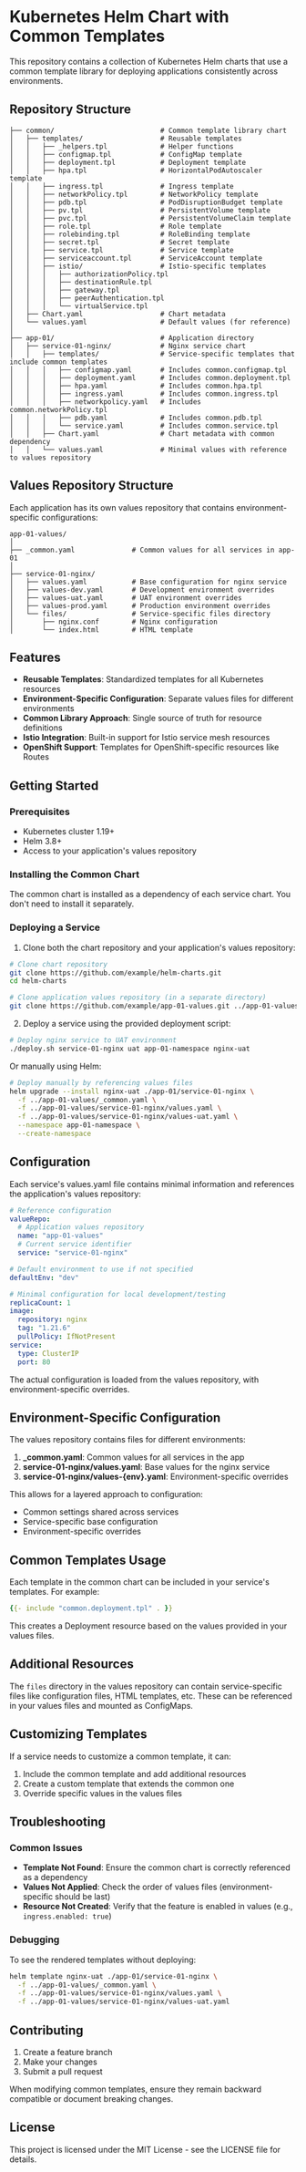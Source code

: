 # Kubernetes Helm Chart with Common Templates

This repository contains a collection of Kubernetes Helm charts that use a common template library for deploying applications consistently across environments.

## Repository Structure

```
├── common/                          # Common template library chart
│   ├── templates/                   # Reusable templates
│   │   ├── _helpers.tpl             # Helper functions
│   │   ├── configmap.tpl            # ConfigMap template
│   │   ├── deployment.tpl           # Deployment template
│   │   ├── hpa.tpl                  # HorizontalPodAutoscaler template
│   │   ├── ingress.tpl              # Ingress template
│   │   ├── networkPolicy.tpl        # NetworkPolicy template
│   │   ├── pdb.tpl                  # PodDisruptionBudget template
│   │   ├── pv.tpl                   # PersistentVolume template
│   │   ├── pvc.tpl                  # PersistentVolumeClaim template
│   │   ├── role.tpl                 # Role template
│   │   ├── rolebinding.tpl          # RoleBinding template
│   │   ├── secret.tpl               # Secret template
│   │   ├── service.tpl              # Service template
│   │   ├── serviceaccount.tpl       # ServiceAccount template
│   │   ├── istio/                   # Istio-specific templates
│   │   │   ├── authorizationPolicy.tpl
│   │   │   ├── destinationRule.tpl
│   │   │   ├── gateway.tpl
│   │   │   ├── peerAuthentication.tpl
│   │   │   └── virtualService.tpl
│   ├── Chart.yaml                   # Chart metadata
│   └── values.yaml                  # Default values (for reference)
│
├── app-01/                          # Application directory
│   ├── service-01-nginx/            # Nginx service chart
│   │   ├── templates/               # Service-specific templates that include common templates
│   │   │   ├── configmap.yaml       # Includes common.configmap.tpl
│   │   │   ├── deployment.yaml      # Includes common.deployment.tpl
│   │   │   ├── hpa.yaml             # Includes common.hpa.tpl
│   │   │   ├── ingress.yaml         # Includes common.ingress.tpl
│   │   │   ├── networkpolicy.yaml   # Includes common.networkPolicy.tpl
│   │   │   ├── pdb.yaml             # Includes common.pdb.tpl
│   │   │   └── service.yaml         # Includes common.service.tpl
│   │   ├── Chart.yaml               # Chart metadata with common dependency
│   │   └── values.yaml              # Minimal values with reference to values repository
```

## Values Repository Structure

Each application has its own values repository that contains environment-specific configurations:

```
app-01-values/
│
├── _common.yaml              # Common values for all services in app-01
│
├── service-01-nginx/
│   ├── values.yaml           # Base configuration for nginx service
│   ├── values-dev.yaml       # Development environment overrides
│   ├── values-uat.yaml       # UAT environment overrides
│   ├── values-prod.yaml      # Production environment overrides
│   └── files/                # Service-specific files directory
│       ├── nginx.conf        # Nginx configuration
│       └── index.html        # HTML template
```

## Features

- **Reusable Templates**: Standardized templates for all Kubernetes resources
- **Environment-Specific Configuration**: Separate values files for different environments
- **Common Library Approach**: Single source of truth for resource definitions
- **Istio Integration**: Built-in support for Istio service mesh resources
- **OpenShift Support**: Templates for OpenShift-specific resources like Routes

## Getting Started

### Prerequisites

- Kubernetes cluster 1.19+
- Helm 3.8+
- Access to your application's values repository

### Installing the Common Chart

The common chart is installed as a dependency of each service chart. You don't need to install it separately.

### Deploying a Service

1. Clone both the chart repository and your application's values repository:

```bash
# Clone chart repository
git clone https://github.com/example/helm-charts.git
cd helm-charts

# Clone application values repository (in a separate directory)
git clone https://github.com/example/app-01-values.git ../app-01-values
```

2. Deploy a service using the provided deployment script:

```bash
# Deploy nginx service to UAT environment
./deploy.sh service-01-nginx uat app-01-namespace nginx-uat
```

Or manually using Helm:

```bash
# Deploy manually by referencing values files
helm upgrade --install nginx-uat ./app-01/service-01-nginx \
  -f ../app-01-values/_common.yaml \
  -f ../app-01-values/service-01-nginx/values.yaml \
  -f ../app-01-values/service-01-nginx/values-uat.yaml \
  --namespace app-01-namespace \
  --create-namespace
```

## Configuration

Each service's values.yaml file contains minimal information and references the application's values repository:

```yaml
# Reference configuration
valueRepo:
  # Application values repository
  name: "app-01-values" 
  # Current service identifier
  service: "service-01-nginx"

# Default environment to use if not specified
defaultEnv: "dev"

# Minimal configuration for local development/testing
replicaCount: 1
image:
  repository: nginx
  tag: "1.21.6"
  pullPolicy: IfNotPresent
service:
  type: ClusterIP
  port: 80
```

The actual configuration is loaded from the values repository, with environment-specific overrides.

## Environment-Specific Configuration

The values repository contains files for different environments:

1. **_common.yaml**: Common values for all services in the app
2. **service-01-nginx/values.yaml**: Base values for the nginx service
3. **service-01-nginx/values-{env}.yaml**: Environment-specific overrides

This allows for a layered approach to configuration:
- Common settings shared across services
- Service-specific base configuration
- Environment-specific overrides

## Common Templates Usage

Each template in the common chart can be included in your service's templates. For example:

```yaml
{{- include "common.deployment.tpl" . }}
```

This creates a Deployment resource based on the values provided in your values files.

## Additional Resources

The `files` directory in the values repository can contain service-specific files like configuration files, HTML templates, etc. These can be referenced in your values files and mounted as ConfigMaps.

## Customizing Templates

If a service needs to customize a common template, it can:
1. Include the common template and add additional resources
2. Create a custom template that extends the common one
3. Override specific values in the values files

## Troubleshooting

### Common Issues

- **Template Not Found**: Ensure the common chart is correctly referenced as a dependency
- **Values Not Applied**: Check the order of values files (environment-specific should be last)
- **Resource Not Created**: Verify that the feature is enabled in values (e.g., `ingress.enabled: true`)

### Debugging

To see the rendered templates without deploying:

```bash
helm template nginx-uat ./app-01/service-01-nginx \
  -f ../app-01-values/_common.yaml \
  -f ../app-01-values/service-01-nginx/values.yaml \
  -f ../app-01-values/service-01-nginx/values-uat.yaml
```

## Contributing

1. Create a feature branch
2. Make your changes
3. Submit a pull request

When modifying common templates, ensure they remain backward compatible or document breaking changes.

## License

This project is licensed under the MIT License - see the LICENSE file for details.